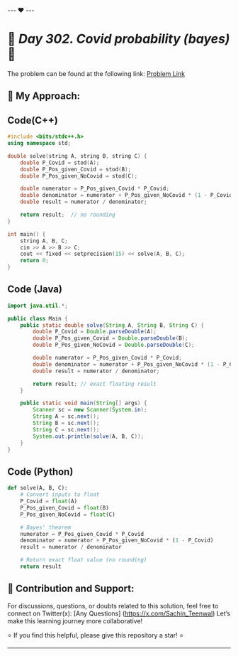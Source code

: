 --- ❤️ ---

# 🚀 _Day 302. Covid probability (bayes)_ 🧠


The problem can be found at the following link: [Problem Link](https://www.interviewbit.com/problems/covid-probability-bayes/)

## 🎯 **My Approach:**


## Code(C++)
```cpp
#include <bits/stdc++.h>
using namespace std;

double solve(string A, string B, string C) {
    double P_Covid = stod(A);
    double P_Pos_given_Covid = stod(B);
    double P_Pos_given_NoCovid = stod(C);

    double numerator = P_Pos_given_Covid * P_Covid;
    double denominator = numerator + P_Pos_given_NoCovid * (1 - P_Covid);
    double result = numerator / denominator;

    return result;  // no rounding
}

int main() {
    string A, B, C;
    cin >> A >> B >> C;
    cout << fixed << setprecision(15) << solve(A, B, C);
    return 0;
}

```

## Code (Java)

```java
import java.util.*;

public class Main {
    public static double solve(String A, String B, String C) {
        double P_Covid = Double.parseDouble(A);
        double P_Pos_given_Covid = Double.parseDouble(B);
        double P_Pos_given_NoCovid = Double.parseDouble(C);

        double numerator = P_Pos_given_Covid * P_Covid;
        double denominator = numerator + P_Pos_given_NoCovid * (1 - P_Covid);
        double result = numerator / denominator;

        return result; // exact floating result
    }

    public static void main(String[] args) {
        Scanner sc = new Scanner(System.in);
        String A = sc.next();
        String B = sc.next();
        String C = sc.next();
        System.out.println(solve(A, B, C));
    }
}

```

## Code (Python)

```python
def solve(A, B, C):
    # Convert inputs to float
    P_Covid = float(A)
    P_Pos_given_Covid = float(B)
    P_Pos_given_NoCovid = float(C)

    # Bayes' theorem
    numerator = P_Pos_given_Covid * P_Covid
    denominator = numerator + P_Pos_given_NoCovid * (1 - P_Covid)
    result = numerator / denominator

    # Return exact float value (no rounding)
    return result

```



## 🎯 **Contribution and Support:**

For discussions, questions, or doubts related to this solution, feel free to connect on Twitter(x): [Any Questions] (https://x.com/Sachin_Teenwal) Let’s make this learning journey more collaborative!

⭐ If you find this helpful, please give this repository a star! ⭐

---
